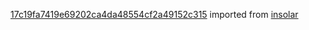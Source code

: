 [17c19fa7419e69202ca4da48554cf2a49152c315](https://github.com/insolar/insolar/commit/17c19fa7419e69202ca4da48554cf2a49152c315) imported from [insolar](https://github.com/insolar/insolar)

